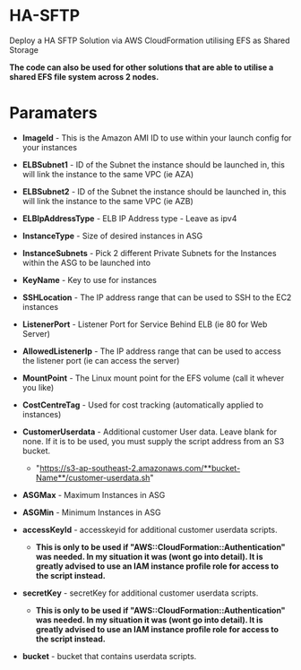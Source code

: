 # HA-SFTP
Deploy a HA SFTP Solution via AWS CloudFormation utilising EFS as Shared Storage

**The code can also be used for other solutions that are able to utilise a shared EFS file system across 2 nodes.**

# Paramaters
* **ImageId** - This is the Amazon AMI ID to use within your launch config for your instances

* **ELBSubnet1** - ID of the Subnet the instance should be launched in, this will link the instance to the same VPC (ie AZA)
 
* **ELBSubnet2** - ID of the Subnet the instance should be launched in, this will link the instance to the same VPC (ie AZB)

* **ELBIpAddressType** - ELB IP Address type - Leave as ipv4

* **InstanceType** - Size of desired instances in ASG
       
* **InstanceSubnets** - Pick 2 different Private Subnets for the Instances within the ASG to be launched into

* **KeyName** - Key to use for instances

* **SSHLocation** - The IP address range that can be used to SSH to the EC2 instances

* **ListenerPort** - Listener Port for Service Behind ELB (ie 80 for Web Server)

* **AllowedListenerIp** - The IP address range that can be used to access the listener port (ie can access the server)

* **MountPoint** - The Linux mount point for the EFS volume (call it whever you like)

* **CostCentreTag** - Used for cost tracking (automatically applied to instances)

* **CustomerUserdata** - Additional customer User data. Leave blank for none. If it is to be used, you must supply the script address from an S3 bucket.
  * "https://s3-ap-southeast-2.amazonaws.com/**bucket-Name**/customer-userdata.sh"
      
* **ASGMax** - Maximum Instances in ASG

* **ASGMin** - Minimum Instances in ASG

* **accessKeyId** - accesskeyid for additional customer userdata scripts. 
  * **This is only to be used if "AWS::CloudFormation::Authentication" was needed. In my situation it was (wont go into detail). It is greatly advised to use an IAM instance profile role for access to the script instead.**
 
* **secretKey** - secretKey for additional customer userdata scripts. 
  * **This is only to be used if "AWS::CloudFormation::Authentication" was needed. In my situation it was (wont go into detail). It is greatly advised to use an IAM instance profile role for access to the script instead.**

* **bucket** - bucket that contains userdata scripts.